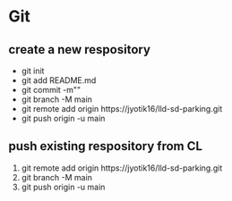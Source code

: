 # Git

**create a new respository**
---
 * git init
 * git add README.md
 * git commit -m""
 * git branch -M main
 * git remote add origin https://jyotik16/lld-sd-parking.git
 * git push origin -u main
 
 push existing  respository from CL
 ---
 1) git remote add origin https://jyotik16/lld-sd-parking.git
 2) git branch -M main
 3) git push origin -u main
